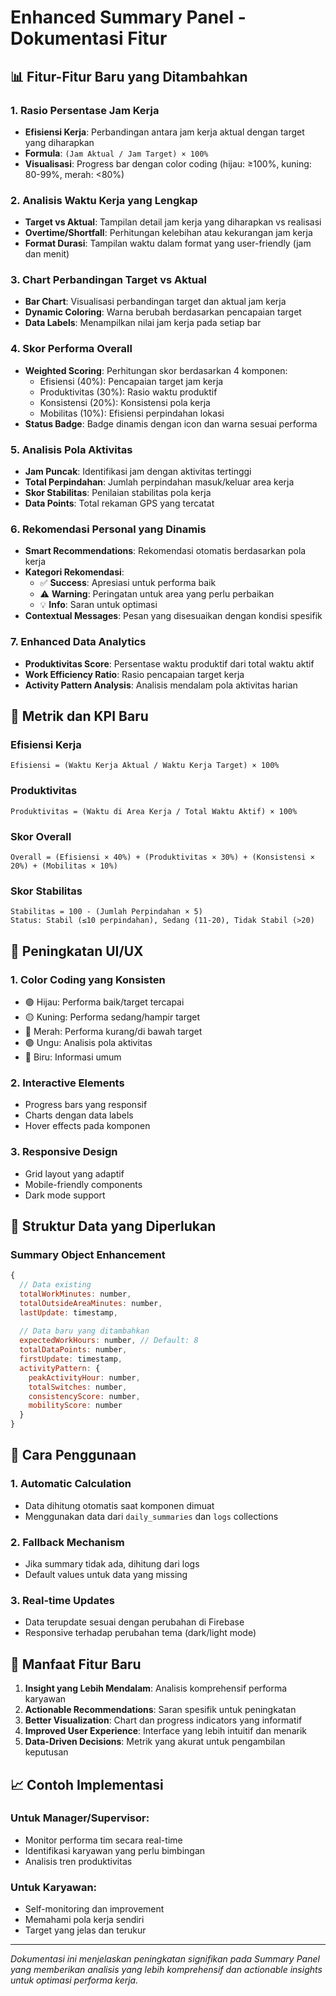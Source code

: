 # Enhanced Summary Panel - Dokumentasi Fitur

## 📊 Fitur-Fitur Baru yang Ditambahkan

### 1. **Rasio Persentase Jam Kerja**
- **Efisiensi Kerja**: Perbandingan antara jam kerja aktual dengan target yang diharapkan
- **Formula**: `(Jam Aktual / Jam Target) × 100%`
- **Visualisasi**: Progress bar dengan color coding (hijau: ≥100%, kuning: 80-99%, merah: <80%)

### 2. **Analisis Waktu Kerja yang Lengkap**
- **Target vs Aktual**: Tampilan detail jam kerja yang diharapkan vs realisasi
- **Overtime/Shortfall**: Perhitungan kelebihan atau kekurangan jam kerja
- **Format Durasi**: Tampilan waktu dalam format yang user-friendly (jam dan menit)

### 3. **Chart Perbandingan Target vs Aktual**
- **Bar Chart**: Visualisasi perbandingan target dan aktual jam kerja
- **Dynamic Coloring**: Warna berubah berdasarkan pencapaian target
- **Data Labels**: Menampilkan nilai jam kerja pada setiap bar

### 4. **Skor Performa Overall**
- **Weighted Scoring**: Perhitungan skor berdasarkan 4 komponen:
  - Efisiensi (40%): Pencapaian target jam kerja
  - Produktivitas (30%): Rasio waktu produktif
  - Konsistensi (20%): Konsistensi pola kerja
  - Mobilitas (10%): Efisiensi perpindahan lokasi
- **Status Badge**: Badge dinamis dengan icon dan warna sesuai performa

### 5. **Analisis Pola Aktivitas**
- **Jam Puncak**: Identifikasi jam dengan aktivitas tertinggi
- **Total Perpindahan**: Jumlah perpindahan masuk/keluar area kerja
- **Skor Stabilitas**: Penilaian stabilitas pola kerja
- **Data Points**: Total rekaman GPS yang tercatat

### 6. **Rekomendasi Personal yang Dinamis**
- **Smart Recommendations**: Rekomendasi otomatis berdasarkan pola kerja
- **Kategori Rekomendasi**:
  - ✅ **Success**: Apresiasi untuk performa baik
  - ⚠️ **Warning**: Peringatan untuk area yang perlu perbaikan
  - 💡 **Info**: Saran untuk optimasi
- **Contextual Messages**: Pesan yang disesuaikan dengan kondisi spesifik

### 7. **Enhanced Data Analytics**
- **Produktivitas Score**: Persentase waktu produktif dari total waktu aktif
- **Work Efficiency Ratio**: Rasio pencapaian target kerja
- **Activity Pattern Analysis**: Analisis mendalam pola aktivitas harian

## 🎯 Metrik dan KPI Baru

### Efisiensi Kerja
```
Efisiensi = (Waktu Kerja Aktual / Waktu Kerja Target) × 100%
```

### Produktivitas
```
Produktivitas = (Waktu di Area Kerja / Total Waktu Aktif) × 100%
```

### Skor Overall
```
Overall = (Efisiensi × 40%) + (Produktivitas × 30%) + (Konsistensi × 20%) + (Mobilitas × 10%)
```

### Skor Stabilitas
```
Stabilitas = 100 - (Jumlah Perpindahan × 5)
Status: Stabil (≤10 perpindahan), Sedang (11-20), Tidak Stabil (>20)
```

## 🎨 Peningkatan UI/UX

### 1. **Color Coding yang Konsisten**
- 🟢 Hijau: Performa baik/target tercapai
- 🟡 Kuning: Performa sedang/hampir target
- 🔴 Merah: Performa kurang/di bawah target
- 🟣 Ungu: Analisis pola aktivitas
- 🔵 Biru: Informasi umum

### 2. **Interactive Elements**
- Progress bars yang responsif
- Charts dengan data labels
- Hover effects pada komponen

### 3. **Responsive Design**
- Grid layout yang adaptif
- Mobile-friendly components
- Dark mode support

## 📱 Struktur Data yang Diperlukan

### Summary Object Enhancement
```javascript
{
  // Data existing
  totalWorkMinutes: number,
  totalOutsideAreaMinutes: number,
  lastUpdate: timestamp,
  
  // Data baru yang ditambahkan
  expectedWorkHours: number, // Default: 8
  totalDataPoints: number,
  firstUpdate: timestamp,
  activityPattern: {
    peakActivityHour: number,
    totalSwitches: number,
    consistencyScore: number,
    mobilityScore: number
  }
}
```

## 🔧 Cara Penggunaan

### 1. **Automatic Calculation**
- Data dihitung otomatis saat komponen dimuat
- Menggunakan data dari `daily_summaries` dan `logs` collections

### 2. **Fallback Mechanism**
- Jika summary tidak ada, dihitung dari logs
- Default values untuk data yang missing

### 3. **Real-time Updates**
- Data terupdate sesuai dengan perubahan di Firebase
- Responsive terhadap perubahan tema (dark/light mode)

## 🚀 Manfaat Fitur Baru

1. **Insight yang Lebih Mendalam**: Analisis komprehensif performa karyawan
2. **Actionable Recommendations**: Saran spesifik untuk peningkatan
3. **Better Visualization**: Chart dan progress indicators yang informatif
4. **Improved User Experience**: Interface yang lebih intuitif dan menarik
5. **Data-Driven Decisions**: Metrik yang akurat untuk pengambilan keputusan

## 📈 Contoh Implementasi

### Untuk Manager/Supervisor:
- Monitor performa tim secara real-time
- Identifikasi karyawan yang perlu bimbingan
- Analisis tren produktivitas

### Untuk Karyawan:
- Self-monitoring dan improvement
- Memahami pola kerja sendiri
- Target yang jelas dan terukur

---

*Dokumentasi ini menjelaskan peningkatan signifikan pada Summary Panel yang memberikan analisis yang lebih komprehensif dan actionable insights untuk optimasi performa kerja.*
